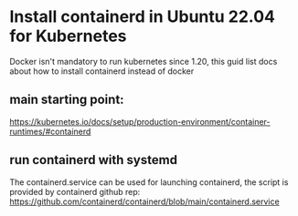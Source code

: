 # Install containerd in Ubuntu 22.04 for Kubernetes  

Docker isn't mandatory to run kubernetes since 1.20, this guid list docs about how to install containerd instead of docker  

## main starting point:  
https://kubernetes.io/docs/setup/production-environment/container-runtimes/#containerd

## run containerd with systemd  
The containerd.service can be used for launching containerd, the script is provided by containerd github rep:  
https://github.com/containerd/containerd/blob/main/containerd.service
